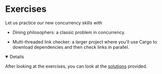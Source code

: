 # Exercises

Let us practice our new concurrency skills with

- Dining philosophers: a classic problem in concurrency.

- Multi-threaded link checker: a larger project where you'll use Cargo to
  download dependencies and then check links in parallel.

<details open="true">

After looking at the exercises, you can look at the [solutions] provided.

[solutions]: solutions-morning.md

</details>
